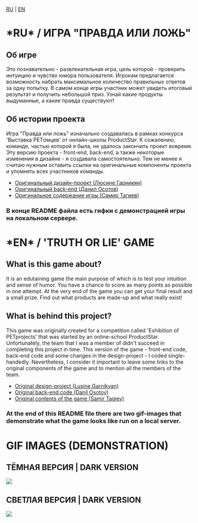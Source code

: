 <a href="#ru">RU</a> | <a href="#en">EN</a>
<h1 id="ru"><b>*RU* / ИГРА "ПРАВДА ИЛИ ЛОЖЬ"</b></h1>
<h2>Об игре</h2>
<p>Это познавательно - развлекательная игра, цель которой - проверить интуицию и чувство юмора пользователя. Игрокам предлагается возможность набрать максимальное количество правильных ответов за одну попытку. В самом конце игры участник может увидеть итоговый результат и получить небольшой приз. Узнай какие продукты выдуманные, а какие правда существуют!</p>
<h2>Об истории проекта</h2>
<p>Игра "Правда или ложь" изначально создавалась в рамках конкурса 'Выставка PETомцев' от онлайн-школы ProductStar. К сожалению, команде, частью которой я была, не удалось закончить проект вовремя. Эту версию проекта - front-end, back-end, а также некоторые изменения в дизайне - я создавала самостоятельно. Тем не менее я считаю нужным оставить ссылки на оригинальные компоненты проекта и упомнять всех участников команды.</p>
<ul>
  <li><a href="https://www.figma.com/design/Aiw9hQidfd019uRZwCxCu9/%D0%B8%D0%B3%D1%80%D0%B0?node-id=233-810&t=cwObnYgXh9k1HN3l-1">Оригинальный дизайн-проект (Люсине Гарникян)</a></li>
  <li><a href="https://github.com/Bounty2049/game_backend">Оригинальный back-end (Данил Осотов)</a></li>
  <li><a href="https://docs.google.com/spreadsheets/d/1yiXrIgpqmw3T9MTWZld9QOT0sKCiGfKelvem-FSw4WA/edit?gid=0#gid=0">Оригинальное содержание игры (Самир Тагиев)</a></li>
</ul>
<h3>В конце README файла есть гифки с демонстрацией игры на локальном сервере.</h3>

<h1 id="en"><b>*EN* / 'TRUTH OR LIE' GAME</b></h1>
<h2>What is this game about?</h2>
<p>It is an edutaining game the main purpose of which is to test your intuition and sense of humor. You have a chance to score as many points as possible in one attempt. At the very end of the game you can get your final result and a small prize. Find out what products are made-up and what really exist!</p>
<h2>What is behind this project?</h2>
<p>This game was originally created for a competition called 'Exhibition of PETprojects' that was started by an online-school ProductStar. Unfortunately, the team that I was a member of  didn't succeed in completing this project in time. This version of the game - front-end code, back-end code and some changes in the design-project - I coded single-handedly. Nevertheless, I consider it important to leave some links to the original components of the game and to mention all the members of the team.</p>
<ul>
  <li><a href="https://www.figma.com/design/Aiw9hQidfd019uRZwCxCu9/%D0%B8%D0%B3%D1%80%D0%B0?node-id=233-810&t=cwObnYgXh9k1HN3l-1">Original design-project (Lusine Garnikyan)</a></li>
  <li><a href="https://github.com/Bounty2049/game_backend">Original back-end code (Danil Osotov)</a></li>
  <li><a href="https://docs.google.com/spreadsheets/d/1yiXrIgpqmw3T9MTWZld9QOT0sKCiGfKelvem-FSw4WA/edit?gid=0#gid=0">Original contents of the game (Samir Tagiev)</a></li>
</ul>
<h3>At the end of this README file there are two gif-images that demonstrate what the game looks like run on a local server.</h3>
<h1>GIF IMAGES (DEMONSTRATION)</h1>
<h2>ТЁМНАЯ ВЕРСИЯ | DARK VERSION</h2>
<img src='./demos/dark_version.gif'>
<h2>СВЕТЛАЯ ВЕРСИЯ | DARK VERSION</h2>
<img src='./demos/light_version.gif'>